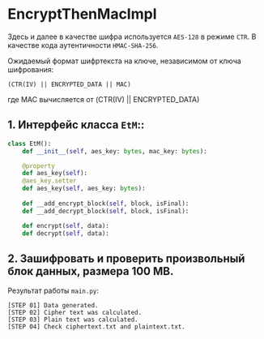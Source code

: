 # EncryptThenMacImpl
Здесь и далее в качестве шифра используется `AES-128` в режиме `CTR`. В качестве кода аутентичности `HMAC-SHA-256`.

Ожидаемый формат шифртекста на ключе, независимом от ключа шифрования: 
```
(CTR(IV) || ENCRYPTED_DATA || MAC)
```
где MAC вычисляется от (CTR(IV) || ENCRYPTED_DATA)

## 1. Интерфейс класса `EtM`::
```py
class EtM():
    def __init__(self, aes_key: bytes, mac_key: bytes):

    @property
    def aes_key(self):
    @aes_key.setter
    def aes_key(self, aes_key: bytes):
    
    def __add_encrypt_block(self, block, isFinal):
    def __add_decrypt_block(self, block, isFinal):

    def encrypt(self, data):
    def decrypt(self, data):
```

## 2. Зашифровать и проверить произвольный блок данных, размера 100 MB.
Результат работы `main.py`: 
```
[STEP 01] Data generated.
[STEP 02] Cipher text was calculated.
[STEP 03] Plain text was calculated.
[STEP 04] Check ciphertext.txt and plaintext.txt.
```